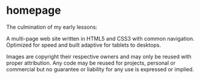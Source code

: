 # homepage

The culmination of my early lessons:

A multi-page web site written in HTML5 and CSS3 with common navigation. Optimized for speed and built adaptive for tablets to desktops.

Images are copyright their respective owners and may only be reused with proper attribution.
Any code may be reused for projects, personal or commercial but no guarantee or liability for any use is expressed or implied.
